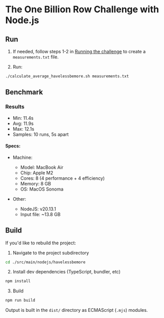 # The One Billion Row Challenge with Node.js

## Run

1. If needed, follow steps 1-2 in [Running the challenge](../../../../README.md#running-the-challenge) to create a `measurements.txt` file.

1. Run:

```bash
./calculate_average_havelessbemore.sh measurements.txt
```

## Benchmark

### Results

- Min: 11.4s
- Avg: 11.9s
- Max: 12.1s
- Samples: 10 runs, 5s apart

#### Specs:

- Machine:

  - Model: MacBook Air
  - Chip: Apple M2
  - Cores: 8 (4 performance + 4 efficiency)
  - Memory: 8 GB
  - OS: MacOS Sonoma

- Other:
  - NodeJS: v20.13.1
  - Input file: ~13.8 GB

## Build

If you'd like to rebuild the project:

1. Navigate to the project subdirectory

```bash
cd ./src/main/nodejs/havelessbemore
```

2. Install dev dependencies (TypeScript, bundler, etc)

```bash
npm install
```

3. Build

```bash
npm run build
```

Output is built in the `dist/` directory as ECMAScript (`.mjs`) modules.
